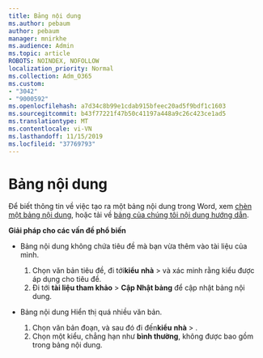 ```yaml
---
title: Bảng nội dung
ms.author: pebaum
author: pebaum
manager: mnirkhe
ms.audience: Admin
ms.topic: article
ROBOTS: NOINDEX, NOFOLLOW
localization_priority: Normal
ms.collection: Adm_O365
ms.custom:
- "3042"
- "9000592"
ms.openlocfilehash: a7d34c8b99e1cdab915bfeec20ad5f9bdf1c1603
ms.sourcegitcommit: b43f77221f47b50c41197a448a9c26c423ce1ad5
ms.translationtype: MT
ms.contentlocale: vi-VN
ms.lasthandoff: 11/15/2019
ms.locfileid: "37769793"
---
```

# <a name="table-of-contents"></a>Bảng nội dung

Để biết thông tin về việc tạo ra một bảng nội dung trong Word, xem [chèn một bảng nội dung](https://support.office.com/article/882e8564-0edb-435e-84b5-1d8552ccf0c0), hoặc tải về [bảng của chúng tôi nội dung hướng dẫn](https://go.microsoft.com/fwlink/?linkid=2065106).

**Giải pháp cho các vấn đề phổ biến**

- Bảng nội dung không chứa tiêu đề mà bạn vừa thêm vào tài liệu của mình.
  1. Chọn văn bản tiêu đề, đi tới**kiểu** **nhà** > và xác minh rằng kiểu được áp dụng cho tiêu đề.
  2. Đi tới **tài liệu tham khảo** > **Cập Nhật bảng** để cập nhật bảng nội dung.

- Bảng nội dung Hiển thị quá nhiều văn bản. 
  1. Chọn văn bản đoạn, và sau đó đi đến**kiểu** **nhà** > .
  2. Chọn một kiểu, chẳng hạn như **bình thường**, không được bao gồm trong bảng nội dung.